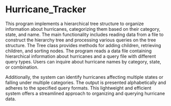 # Hurricane_Tracker

This program implements a hierarchical tree structure to organize information about hurricanes, categorizing them based on their category, state, and name. The main functionality includes reading data from a file to construct the hierarchy tree and processing various queries on the tree structure. The Tree class provides methods for adding children, retrieving children, and sorting nodes. The program reads a data file containing hierarchical information about hurricanes and a query file with different query types. Users can inquire about hurricane names by category, state, or combination.

Additionally, the system can identify hurricanes affecting multiple states or falling under multiple categories. The output is presented alphabetically and adheres to the specified query formats. This lightweight and efficient system offers a streamlined approach to organizing and querying hurricane data.
